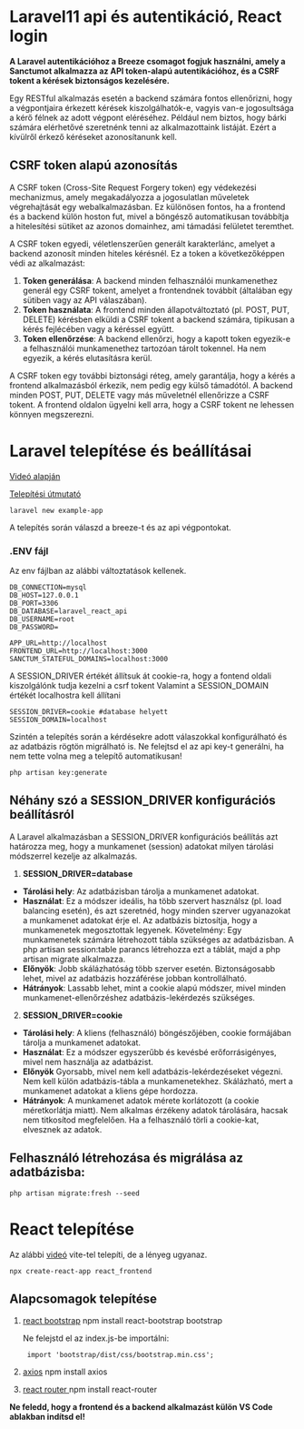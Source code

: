 # Laravel11 api és autentikáció, React login

**A Laravel autentikációhoz a Breeze csomagot fogjuk használni, amely a Sanctumot alkalmazza az API token-alapú autentikációhoz, és a CSRF tokent a kérések biztonságos kezelésére.**


Egy RESTful alkalmazás esetén a backend számára fontos ellenőrizni, hogy a végpontjaira érkezett kérések kiszolgálhatók-e, vagyis van-e jogosultsága a kérő félnek az adott végpont eléréséhez.
Például nem biztos, hogy bárki számára elérhetővé szeretnénk tenni az alkalmazottaink listáját. Ezért a kívülről érkező kéréseket azonosítanunk kell.

## CSRF token alapú azonosítás

A CSRF token (Cross-Site Request Forgery token) egy védekezési mechanizmus, amely megakadályozza a jogosulatlan műveletek végrehajtását egy webalkalmazásban. Ez különösen fontos, ha a frontend és a backend külön hoston fut, mivel a böngésző automatikusan továbbítja a hitelesítési sütiket az azonos domainhez, ami támadási felületet teremthet.

A CSRF token egyedi, véletlenszerűen generált karakterlánc, amelyet a backend azonosít minden hiteles kérésnél. Ez a token a következőképpen védi az alkalmazást:

1. **Token generálása**: A backend minden felhasználói munkamenethez generál egy CSRF tokent, amelyet a frontendnek továbbít (általában egy sütiben vagy az API válaszában).
2. **Token használata**: A frontend minden állapotváltoztató (pl. POST, PUT, DELETE) kérésben elküldi a CSRF tokent a backend számára, tipikusan a kérés fejlécében vagy a kéréssel együtt.
3. **Token ellenőrzése**: A backend ellenőrzi, hogy a kapott token egyezik-e a felhasználói munkamenethez tartozóan tárolt tokennel. Ha nem egyezik, a kérés elutasításra kerül.

A CSRF token egy további biztonsági réteg, amely garantálja, hogy a kérés a frontend alkalmazásból érkezik, nem pedig egy külső támadótól.
A backend minden POST, PUT, DELETE vagy más műveletnél ellenőrizze a CSRF tokent.
 A frontend oldalon ügyelni kell arra, hogy a CSRF tokent ne lehessen könnyen megszerezni. 



# Laravel telepítése és beállításai
<a href="https://www.youtube.com/watch?v=LmMJB3STuU4&list=PL38wFHH4qYZUXLba1gx1l5r_qqMoVZmKM">Videó alapján</a>

<a href="https://laravel.com/docs/11.x/installation">Telepítési útmutató</a>

    laravel new example-app

A telepítés során válaszd a breeze-t és az api végpontokat. 


### .ENV fájl

Az env fájlban az alábbi változtatások kellenek.

    DB_CONNECTION=mysql
    DB_HOST=127.0.0.1
    DB_PORT=3306
    DB_DATABASE=laravel_react_api
    DB_USERNAME=root
    DB_PASSWORD=

    APP_URL=http://localhost
    FRONTEND_URL=http://localhost:3000
    SANCTUM_STATEFUL_DOMAINS=localhost:3000

A SESSION_DRIVER értékét állítsuk át cookie-ra, hogy a fontend oldali kiszolgálónk tudja kezelni a csrf tokent
Valamint a SESSION_DOMAIN értékét localhostra kell állítani

    SESSION_DRIVER=cookie #database helyett
    SESSION_DOMAIN=localhost

 Szintén a telepítés során a kérdésekre adott válaszokkal konfigurálható és az adatbázis rögtön migrálható is.
 Ne felejtsd el az api key-t generálni, ha nem tette volna meg a telepítő automatikusan!

    php artisan key:generate

## Néhány szó a  SESSION_DRIVER konfigurációs beállításról

A Laravel alkalmazásban a SESSION_DRIVER konfigurációs beállítás azt határozza meg, hogy a munkamenet (session) adatokat milyen tárolási módszerrel kezelje az alkalmazás. 

1. **SESSION_DRIVER=database**

- **Tárolási hely**: Az adatbázisban tárolja a munkamenet adatokat.
- **Használat**: Ez a módszer ideális, ha több szervert használsz (pl. load balancing esetén), és azt szeretnéd, hogy minden szerver ugyanazokat a munkamenet adatokat érje el. Az adatbázis biztosítja, hogy a munkamenetek megosztottak legyenek.
Követelmény: Egy munkamenetek számára létrehozott tábla szükséges az adatbázisban. A php artisan session:table parancs létrehozza ezt a táblát, majd a php artisan migrate alkalmazza.
- **Előnyök**:
    Jobb skálázhatóság több szerver esetén.
    Biztonságosabb lehet, mivel az adatbázis hozzáférése jobban kontrollálható.
- **Hátrányok**: Lassabb lehet, mint a cookie alapú módszer, mivel minden munkamenet-ellenőrzéshez adatbázis-lekérdezés szükséges.

2. **SESSION_DRIVER=cookie**

- **Tárolási hely**:  A kliens (felhasználó) böngészőjében, cookie formájában tárolja a munkamenet adatokat.
- **Használat**: Ez a módszer egyszerűbb és kevésbé erőforrásigényes, mivel nem használja az adatbázist.
- **Előnyök**
    Gyorsabb, mivel nem kell adatbázis-lekérdezéseket végezni.
    Nem kell külön adatbázis-tábla a munkamenetekhez.
    Skálázható, mert a munkamenet adatokat a kliens gépe hordozza.
- **Hátrányok**:
    A munkamenet adatok mérete korlátozott (a cookie méretkorlátja miatt).
    Nem alkalmas érzékeny adatok tárolására, hacsak nem titkosítod megfelelően.
    Ha a felhasználó törli a cookie-kat, elvesznek az adatok.

## Felhasználó létrehozása és migrálása az adatbázisba: 

    php artisan migrate:fresh --seed



# React telepítése

Az alábbi <a href="https://www.youtube.com/watch?v=LPaSteXj0MQ&list=PL6tf8fRbavl2Y9nntlYBVS64bk28ffekB&index=2">videó</a> vite-tel telepíti, de a lényeg ugyanaz. 

    npx create-react-app react_frontend

## Alapcsomagok telepítése

1. <a href="https://react-bootstrap.netlify.app/docs/getting-started/introduction">react bootstrap</a>
        npm install react-bootstrap bootstrap

    Ne felejstd el az index.js-be importálni:

        import 'bootstrap/dist/css/bootstrap.min.css';

2. <a href="https://www.npmjs.com/package/axios">axios</a>
        npm install axios

3. <a href="https://reactrouter.com/home">react router </a>
        npm install react-router


**Ne feledd, hogy a frontend és a backend alkalmazást külön VS Code ablakban indítsd el!**





